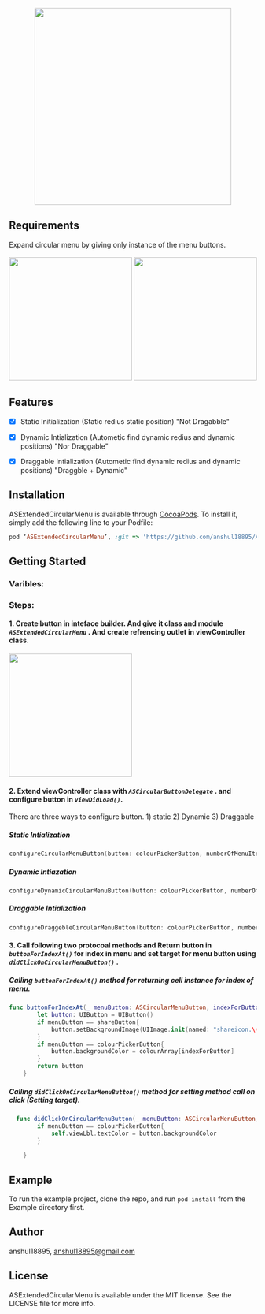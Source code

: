 <p align="center">
<img src="https://github.com/anshul18895/ASExtendedCircularMenu/blob/master/Screen%20Shots/Logo.png?raw=true"  style="width: 400px;" width="400" />
</p>

## Requirements

Expand circular menu by giving only instance of the menu buttons. <br />
<br/>
<img src="https://github.com/anshul18895/ASExtendedCircularMenu/blob/master/Screen%20Shots/ScreenShot%201.png?raw=true" style="width: 250px; border: 1px 1px 0 0 #888995 solid;" width="250"></img>
<img src="https://github.com/anshul18895/ASExtendedCircularMenu/blob/master/Screen%20Shots/ScreenShot%202.png?raw=true" style="width: 250px; border: 1px 1px 0 0 #888995 solid;" width="250"></img>

## Features
- [x] Static Initialization (Static redius static position) "Not Dragabble"
- [x] Dynamic Intialization (Autometic find dynamic redius and dynamic positions) "Nor Draggable"
- [x] Draggable Intialization (Autometic find dynamic redius and dynamic positions) "Draggble + Dynamic"




## Installation

ASExtendedCircularMenu is available through [CocoaPods](http://cocoapods.org). To install
it, simply add the following line to your Podfile:

```ruby
pod ‘ASExtendedCircularMenu’, :git => 'https://github.com/anshul18895/ASExtendedCircularMenu'
```

## Getting Started
### Varibles:










### Steps:
#### 1. Create button in inteface builder. And give it class and module ***`ASExtendedCircularMenu`*** . And create refrencing outlet in viewController class.
<img src="https://github.com/anshul18895/ASExtendedCircularMenu/blob/master/Screen%20Shots/interfaceBuilder.png?raw=true" style="width: 250px; border: 1px 1px 0 0 #888995 solid;" width="250"></img><br />

#### 2. Extend viewController class with ***`ASCircularButtonDelegate`*** . and configure button in ***`viewDidLoad()`***.
There are three ways to configure button. 1) static 2) Dynamic 3) Draggable
##### Static Intialization
```swift
configureCircularMenuButton(button: colourPickerButton, numberOfMenuItems: 5, menuRedius: 70, postion: .bottomLeft)
```
##### Dynamic Intiazation

```swift
configureDynamicCircularMenuButton(button: colourPickerButton, numberOfMenuItems: 5)
```
##### Draggable Intialization
```swift
configureDraggebleCircularMenuButton(button: colourPickerButton, numberOfMenuItems: 8, menuRedius: 70, postion: .center)
```
#### 3. Call following two protocoal methods and Return button in ***`buttonForIndexAt()`*** for index in menu and set target for menu button using ***`didClickOnCircularMenuButton()`*** .
##### Calling ***`buttonForIndexAt()`*** method for returning cell instance for index of menu.
```swift
func buttonForIndexAt(_ menuButton: ASCircularMenuButton, indexForButton: Int) -> UIButton {
        let button: UIButton = UIButton()
        if menuButton == shareButton{
            button.setBackgroundImage(UIImage.init(named: "shareicon.\(indexForButton + 1)"), for: .normal)
        }
        if menuButton == colourPickerButton{
            button.backgroundColor = colourArray[indexForButton]
        }
        return button
    }
```

##### Calling ***`didClickOnCircularMenuButton()`*** method for setting method call on click (Setting target).
```swift
  func didClickOnCircularMenuButton(_ menuButton: ASCircularMenuButton, indexForButton: Int, button: UIButton) {
        if menuButton == colourPickerButton{
            self.viewLbl.textColor = button.backgroundColor
        }
        
    }
```
## Example

To run the example project, clone the repo, and run `pod install` from the Example directory first.

## Author

anshul18895, anshul18895@gmail.com

## License

ASExtendedCircularMenu is available under the MIT license. See the LICENSE file for more info.
